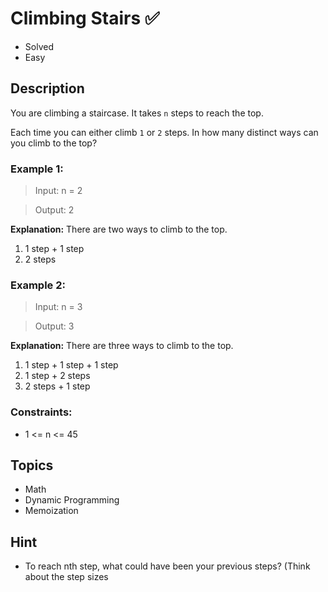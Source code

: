 # Climbing Stairs ✅
- Solved
- Easy

## Description
You are climbing a staircase. It takes `n` steps to reach the top.

Each time you can either climb `1` or `2` steps. In how many distinct ways can you climb to the top?

### Example 1:

> Input: n = 2

> Output: 2

**Explanation:** There are two ways to climb to the top.
1. 1 step + 1 step
2. 2 steps

### Example 2:

> Input: n = 3

> Output: 3

**Explanation:** There are three ways to climb to the top.
1. 1 step + 1 step + 1 step
2. 1 step + 2 steps
3. 2 steps + 1 step
 

### Constraints:

- 1 <= n <= 45

## Topics

- Math
- Dynamic Programming
- Memoization

## Hint

- To reach nth step, what could have been your previous steps? (Think about the step sizes
